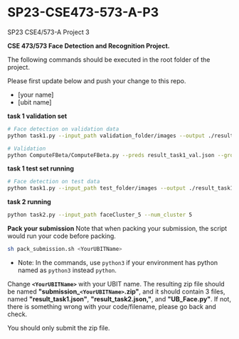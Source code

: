 # SP23-CSE473-573-A-P3

SP23 CSE4/573-A Project 3

**CSE 473/573 Face Detection and Recognition Project.**

The following commands should be executed in the root folder of the project.

Please first update below and push your change to this repo.

- [your name]
- [ubit name]

**task 1 validation set**

```bash
# Face detection on validation data
python task1.py --input_path validation_folder/images --output ./result_task1_val.json

# Validation
python ComputeFBeta/ComputeFBeta.py --preds result_task1_val.json --groundtruth validation_folder/ground-truth.json
```

**task 1 test set running**

```bash
# Face detection on test data
python task1.py --input_path test_folder/images --output ./result_task1.json
```

**task 2 running**

```bash
python task2.py --input_path faceCluster_5 --num_cluster 5
```

**Pack your submission**
Note that when packing your submission, the script would run your code before packing.

```bash
sh pack_submission.sh <YourUBITName>
```

* Note: In the commands, use `python3` if your environment has python named as `python3` instead `python`.

Change **`<YourUBITName>`** with your UBIT name.
The resulting zip file should be named **"submission\_`<YourUBITName>`.zip"**, and it should contain 3 files, named **"result_task1.json"**, **"result_task2.json,"**, and **"UB\_Face.py"**. If not, there is something wrong with your code/filename, please go back and check.

You should only submit the zip file.

